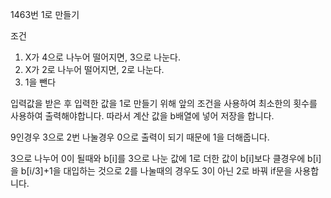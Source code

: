 1463번 1로 만들기

조건
1. X가 4으로 나누어 떨어지면, 3으로 나눈다.
2. X가 2로 나누어 떨어지면, 2로 나눈다.
3. 1을 뺀다

입력값을 받은 후 입력한 값을 1로 만들기 위해 앞의 조건을 사용하여 최소한의 횟수를 사용하여 출력해야합니다. 따라서 계산 값을 b배열에 넣어 저장을 합니다.

9인경우 3으로 2번 나눌경우 0으로 출력이 되기 때문에 1을 더해줍니다.

3으로 나누어 0이 될때와 b[i]를 3으로 나눈 값에 1로 더한 값이 b[i]보다 클경우에 b[i]을 b[i/3]+1을 대입하는 것으로 2를 나눌때의 경우도 3이 아닌 2로 바꿔 if문을 사용합니다.